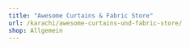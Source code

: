 ```yaml
---
title: "Awesome Curtains & Fabric Store"
url: /karachi/awesome-curtains-und-fabric-store/
shop: Allgemein
---
```

